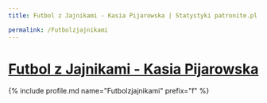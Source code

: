 ```yaml
---
title: Futbol z Jajnikami - Kasia Pijarowska | Statystyki patronite.pl | Patromierz

permalink: /Futbolzjajnikami
---
```


# [Futbol z Jajnikami - Kasia Pijarowska](https://patronite.pl/Futbolzjajnikami)

{% include profile.md name="Futbolzjajnikami" prefix="f" %}
